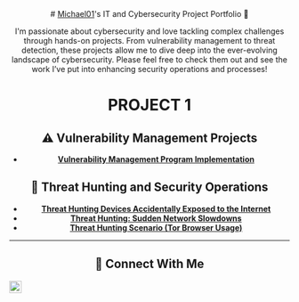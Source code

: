 <header>
# <a href="https://www.linkedin.com/in/Michael01/">Michael01</a>'s IT and Cybersecurity Project Portfolio 🔐

I'm passionate about cybersecurity and love tackling complex challenges through hands-on projects. From vulnerability management to threat detection, these projects allow me to dive deep into the ever-evolving landscape of cybersecurity. Please feel free to check them out and see the work I’ve put into enhancing security operations and processes!

# PROJECT 1

## ⚠️ Vulnerability Management Projects

- **[Vulnerability Management Program Implementation](https://github.com/Michaael01/vulnerability-management-program)**

## 🚨 Threat Hunting and Security Operations

- **[Threat Hunting Devices Accidentally Exposed to the Internet](https://github.com/Michaael01/Threat-Hunting-Devices-Accidentally-Exposed-to-the-Internet)**
- **[Threat Hunting: Sudden Network Slowdowns](https://github.com/Michaael01/Threat-Hunting-Sudden-Network-Slowdowns)**
- **[Threat Hunting Scenario (Tor Browser Usage)](https://github.com/Michaael01/Threat-Hunting-Scenario-Tor-Browser-Usage-Project)**


<hr/>

## 🤳 Connect With Me

[<img align="left" alt="___________ | LinkedIn" width="22px" src="https://cdn.jsdelivr.net/npm/simple-icons@v3/icons/linkedin.svg" />][linkedin]

[linkedin]: https://linkedin.com/in/oluwatosin-michael-adeniyi-586005190

<!--
<img width="35" alt="image" src="https://github.com/user-attachments/assets/2f41c7cd-5ea8-4475-b451-a37161b6c3fb"> 
<img width="35" alt="image" src="https://github.com/user-attachments/assets/77649969-9910-4994-8b96-74a116cfb2a8">

